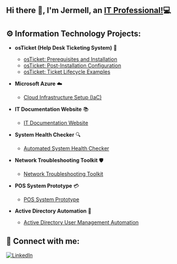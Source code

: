 ## Hi there 👋, I'm Jermell, an [IT Professional!](https://www.linkedin.com/in/jermell-riddick-83b01721b/)💻 


## ⚙️ Information Technology Projects:

- **osTicket (Help Desk Ticketing System)** 📝
  - [osTicket: Prerequisites and Installation](https://github.com/mellymelltech/osTicket-Prerequisites-and-Installation)
  - [osTicket: Post-Installation Configuration](https://github.com/mellymelltech/osTicket-Post-Installation-Configuration)
  - [osTicket: Ticket Lifecycle Examples](https://github.com/mellymelltech/osTicket-Ticket-Lifecycle-Examples)

- **Microsoft Azure** ☁️
  - [Cloud Infrastructure Setup (IaC)](https://github.com/mellymelltech/Cloud-Infrastructure-Setup-IaC-)

- **IT Documentation Website** 📚
  - [IT Documentation Website](https://github.com/mellymelltech/IT-Documentation-Website)

- **System Health Checker** 🔍
  - [Automated System Health Checker](https://github.com/mellymelltech/Automated-System-Health-Checker)

- **Network Troubleshooting Toolkit** 🛡️
  - [Network Troubleshooting Toolkit](https://github.com/mellymelltech/-Network-Troubleshooting-Toolkit)

- **POS System Prototype** 💳
  - [POS System Prototype](https://github.com/mellymelltech/-POS-System-Prototype)

- **Active Directory Automation** 🔐
  - [Active Directory User Management Automation](https://github.com/mellymelltech/Active-Directory-User-Management-Automation-)

## 📱 Connect with me:

[![LinkedIn](https://img.shields.io/badge/LinkedIn-0077B5?style=for-the-badge&logo=linkedin&logoColor=white)](https://www.linkedin.com/in/jermell-riddick-83b01721b/)
